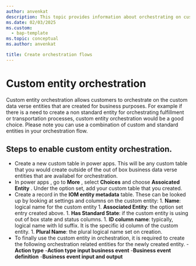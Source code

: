 ```yaml
---
author: anvenkat
description: This topic provides information about orchestrating on custom entities within IOM
ms.date: 02/03/2025
ms.custom: 
  - bap-template
ms.topic: conceptual
ms.author: anvenkat

title: Create orchestration flows
---
```


# Custom entity orchestration

Custom entity orchestration allows customers to orchestrate on the custom data verse entities that are created for business purposes. For example if there is a need to create a non standard entity for orchestrating
fulfillment or transportation processes, custom entity orchestration would be a good choice. Please note you can use a combination of custom and standard entities in your orchestration flow. 

## Steps to enable custom entity orchestration.

- Create a new custom table in power apps. This will be any custom table that you would create outside of the out of box business data verse entities that are availabel for orchestration.
- In power apps , go to **More** , select **Choices** and choose **Assoicated Entity** . Under the option set, add your custom table that you created.
- Create a record in the **IOM entity metadata** table. These can be looked up by looking at settings and columns on the custom entity:
      1. **Name**: logical name for the custom entity
      1. **Associated Entity**: the option set entry created above.
      1. **Has Standard State**: if the custom entity is using out of box state and status columns.
      1. **ID column name**: typically, logical name with Id suffix. It is the specific id column of the custom entity.
      1. **Plural Name**: the plural logical name set on creation.
- To finally use the custom entity in orchestration, it is required to create the following orchestration related entities for the newly created entity.
     -**Action type**
     -**Action type input business event**
     -**Business event definition**
     -**Business event input and output**

  
